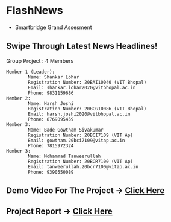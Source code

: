 # FlashNews
- Smartbridge Grand Assesment

## Swipe Through Latest News Headlines!

 Group Project : 4 Members
  ```
  Member 1 (Leader): 
          Name: Shankar Lohar 
          Registration Number: 20BAI10040 (VIT Bhopal) 
          Email: shankar.lohar2020@vitbhopal.ac.in
          Phone: 9831159686
  Member 2:
          Name: Harsh Joshi 
          Registration Number: 20BCG10086 (VIT Bhopal) 
          Email: harsh.joshi2020@vitbhopal.ac.in
          Phone: 8769095459
  Member 3:
          Name: Bade Gowtham Sivakumar
          Registration Number: 20BCI7109 (VIT Ap) 
          Email: gowtham.20bci7109@vitap.ac.in
          Phone: 7815972324
  Member 3:
          Name: Mohammad Tanweerullah 
          Registration Number: 20BCR7100 (VIT Ap) 
          Email: tanweerullah.20bcr7100@vitap.ac.in
          Phone: 9390550089
  ```

## Demo Video For The Project -> [Click Here](https://drive.google.com/file/d/13d32Xu2j4YQTF_ddBwLqdNyXsSKp_qxZ/view?usp=sharing)
## Project Report -> [Click Here]()
